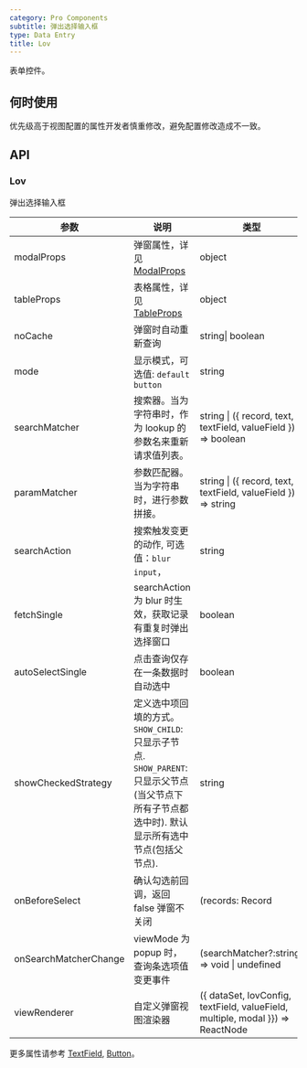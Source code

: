 ```yaml
---
category: Pro Components
subtitle: 弹出选择输入框
type: Data Entry
title: Lov
---
```


表单控件。

## 何时使用

优先级高于视图配置的属性开发者慎重修改，避免配置修改造成不一致。

## API

### Lov

弹出选择输入框

| 参数       | 说明                                                 | 类型             | 默认值  |
| ---------- | ---------------------------------------------------- | ---------------- | ------- |
| modalProps | 弹窗属性，详见[ModalProps](/components/modal/#Modal) | object           |         |
| tableProps | 表格属性，详见[TableProps](/components-pro/table/#Table) | object           |         |
| noCache    | 弹窗时自动重新查询                                   | string\| boolean | false   |
| mode       | 显示模式，可选值: `default` `button`                 | string           | default |
| searchMatcher | 搜索器。当为字符串时，作为 lookup 的参数名来重新请求值列表。 | string \| ({ record, text, textField, valueField }) => boolean | ({ record, text, textField }) => record.get(textField).indexOf(text) !== -1 |
| paramMatcher | 参数匹配器。当为字符串时，进行参数拼接。 | string \| ({ record, text, textField, valueField }) => string | |
| searchAction | 搜索触发变更的动作, 可选值：`blur` `input`， | string | input |
| fetchSingle | searchAction 为 blur 时生效，获取记录有重复时弹出选择窗口 | boolean | false |
| autoSelectSingle | 点击查询仅存在一条数据时自动选中 | boolean | false |
| showCheckedStrategy | 定义选中项回填的方式。`SHOW_CHILD`: 只显示子节点. `SHOW_PARENT`: 只显示父节点(当父节点下所有子节点都选中时). 默认显示所有选中节点(包括父节点). | string | SHOW_ALL |
| onBeforeSelect | 确认勾选前回调，返回 false 弹窗不关闭 | (records: Record | Record[]) => boolean \| undefined |  |
| onSearchMatcherChange | viewMode 为 popup 时，查询条选项值变更事件 | (searchMatcher?:string) => void \| undefined |  |
| viewRenderer | 自定义弹窗视图渲染器 | ({ dataSet, lovConfig, textField, valueField, multiple, modal }}) => ReactNode |  |

更多属性请参考 [TextField](/components-pro/text-field/#TextField), [Button](/components-pro/button/#Button)。

<style>
.code-box .c7n-row {
  margin-bottom: .24rem;
}
</style>
